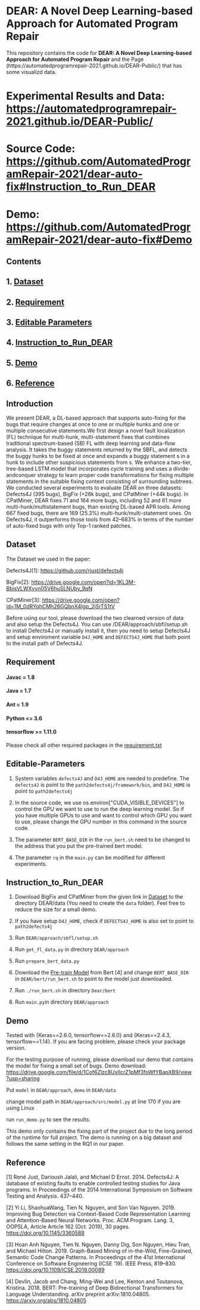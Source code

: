 # DEAR: A Novel Deep Learning-based Approach for Automated Program Repair

<p aligh="center"> This repository contains the code for <b>DEAR: A Novel Deep Learning-based Approach for Automated Program Repair</b> and the Page (https://automatedprogramrepair-2021.github.io/DEAR-Public/) that has some visualizd data. </p>

# Experimental Results and Data: https://automatedprogramrepair-2021.github.io/DEAR-Public/
# Source Code: https://github.com/AutomatedProgramRepair-2021/dear-auto-fix#Instruction_to_Run_DEAR
# Demo: https://github.com/AutomatedProgramRepair-2021/dear-auto-fix#Demo

## Contents
## 1. [Dataset](#Dataset)
## 2. [Requirement](#Requirement)
## 3. [Editable Parameters](#Editable-Parameters)
## 4. [Instruction_to_Run_DEAR](#Instruction_to_Run_DEAR)
## 5. [Demo](#Demo)
## 6. [Reference](#Reference)


## Introduction

We present DEAR, a DL-based approach that supports auto-fixing for the bugs that require changes at once to one or multiple hunks and one or multiple consecutive statements.We first design a novel fault localization (FL) technique for multi-hunk, multi-statement fixes that combines traditional  spectrum-based (SB) FL with deep learning and data-flow analysis. It takes the buggy statements returned by the SBFL, and detects the buggy hunks to be fixed at once and expands a buggy statement s in a hunk to include other suspicious statements from s. We enhance a two-tier, tree-based LSTM model that incorporates cycle training and uses a divide-andconquer strategy to learn proper code transformations for fixing multiple statements in the suitable fixing context consisting of surrounding subtrees. We conducted several experiments to evaluate DEAR on three datasets: Defects4J (395 bugs), BigFix (+26k bugs), and CPatMiner (+44k bugs). In CPatMiner, DEAR fixes 71 and 164 more bugs, including 52 and 61 more multi-hunk/multistatement bugs, than existing DL-based APR tools. Among 667 fixed bugs, there are 169 (25.3%) multi-hunk/multi-statement ones. On Defects4J, it outperforms those tools from 42–683% in terms of the number of auto-fixed bugs with only Top-1 ranked patches.

## Dataset

The Dataset we used in the paper:

Defects4J[1]: https://github.com/rjust/defects4j

BigFix[2]: https://drive.google.com/open?id=1KL3M-BbisVLWXyvn05V6huSLNUby_9qN

CPatMiner[3]: https://drive.google.com/open?id=1M_0dRYqhCMh26GQbnX4Igp_2jSrTS1tV 

Before using our tool, please download the two clearned version of data and also setup the Defects4J. You can use /DEAR/approach/sbfl/setup.sh to install Defects4J or manually install it, then you need to setup Defects4J and setup enviroment variable ```D4J_HOME``` and ```DEFECTS4J_HOME``` that both point to the install path of Defects4J.

## Requirement

#### Javac = 1.8
#### Java = 1.7
#### Ant = 1.9
#### Python <= 3.6
#### tensorflow >= 1.11.0

Please check all other required packages in the [requirement.txt](https://github.com/AutomatedProgramRepair-2021/dear-auto-fix/tree/main/DEAR/approach/requirements.txt)

## Editable-Parameters

1. System variables ```defects4J``` and ```D4J_HOME``` are needed to predefine. The ```defects4J``` is point to the ```path2defects4j/framework/bin```, and ```D4J_HOME``` is point to ```path2defects4j```

2. In the source code, we use os.environ["CUDA_VISIBLE_DEVICES"] to control the GPU we want to use to run the deep learning model. So if you have multiple GPUs to use and want to control which GPU you want to use, please change the GPU number in this command in the source code.

3. The parameter ```BERT_BASE_DIR``` in the ```run_bert.sh``` need to be changed to the address that you put the pre-trained bert model.

4. The parameter ```rq``` in the ```main.py``` can be modified for different experiments.

## Instruction_to_Run_DEAR
1. Download BigFix and CPatMiner from the given link in [Dataset](#Dataset) to the directory DEAR/data (You need to create the ```data``` folder). Feel free to reduce the size for a small demo.

2. If you have setup ```D4J_HOME```, check if ```DEFECTS4J_HOME``` is also set to point to ```path2defects4j```

3. Run ```DEAR/approach/sbfl/setup.sh```

4. Run ```get_fl_data.py``` in directory  ```DEAR/approach```

5. Run ```prepare_bert_data.py```

6. Download the [Pre-train Model](https://github.com/google-research/bert#pre-trained-models)  from Bert [4] and change ```BERT_BASE_DIR``` in  ```DEAR/bert/run_bert.sh``` to point to the model just downloaded.

7. Run ```./run_bert.sh``` in directory ```Dear/bert```

8. Run ```main.py```in directory  ```DEAR/approach```

## Demo

Tested with {Keras==2.6.0, tensorflow==2.6.0} and {Keras==2.4.3, tensorflow==1.14}. If you are facing problem, please check your package version.

For the testing purpose of running, please download our demo that contains the model for fixing a small set of bugs. Demo download: https://drive.google.com/file/d/1Cof6Zlzc8UxIIcrZ1pMf3foWfYBapXB9/view?usp=sharing

Put ```model``` in ```DEAR/approach```, ```demo``` in ```DEAR/data``` 

change model path in ```DEAR/approach/src/model.py``` at line 170 if you are using Linux

run ```run_demo.py``` to see the results.

This demo only contains the fixing part of the project due to the long period of the runtime for full project. The demo is running on a big dataset and follows the same setting in the RQ1 in our paper.

## Reference

[1] René Just, Darioush Jalali, and Michael D Ernst. 2014. Defects4J: A database of existing faults to enable controlled testing studies for Java programs. In Proceedings of the 2014 International Symposium on Software Testing and Analysis. 437–440.

[2] Yi Li, ShaohuaWang, Tien N. Nguyen, and Son Van Nguyen. 2019. Improving Bug Detection via Context-Based Code Representation Learning and Attention-Based Neural Networks. Proc. ACM Program. Lang. 3, OOPSLA, Article Article 162 (Oct. 2019), 30 pages. https://doi.org/10.1145/3360588

[3] Hoan Anh Nguyen, Tien N. Nguyen, Danny Dig, Son Nguyen, Hieu Tran, and Michael Hilton. 2019. Graph-Based Mining of in-the-Wild, Fine-Grained, Semantic Code Change Patterns. In Proceedings of the 41st International Conference on Software Engineering (ICSE ’19). IEEE Press, 819–830. https://doi.org/10.1109/ICSE.2019.00089

[4] Devlin, Jacob and Chang, Ming-Wei and Lee, Kenton and Toutanova, Kristina. 2018. BERT: Pre-training of Deep Bidirectional Transformers for Language Understanding. arXiv preprint arXiv:1810.04805. https://arxiv.org/abs/1810.04805
